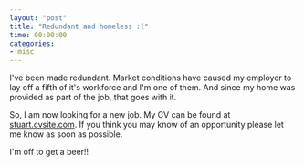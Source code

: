 ```yaml
---
layout: "post"
title: "Redundant and homeless :("
time: 00:00:00
categories:
- misc
---
```

I've been made redundant. Market conditions have caused my employer to lay off a fifth of it's workforce and I'm one of them. And since my home was provided as part of the job, that goes with it.

So, I am now looking for a new job. My CV can be found at <a href="http://stuart.cvsite.com/" target="_blank">stuart.cvsite.com</a>. If you think you may know of an opportunity please let me know as soon as possible.

I'm off to get a beer!!